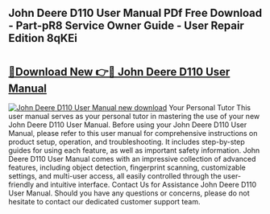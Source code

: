 ## John Deere D110 User Manual PDf Free Download - Part-pR8 Service Owner Guide - User Repair Edition 8qKEi

# <h2><a href="http://bc97071.oget.top/?id=John+Deere+D110+User+Manual">🔗Download New 👉🔴 John Deere D110 User Manual</a></h2>

[![John Deere D110 User Manual new download](https://i.imgur.com/5g1atiW.png)](http://bc97071.oget.top/?id=John+Deere+D110+User+Manual)
Your Personal Tutor This user manual serves as your personal tutor in mastering the use of your new John Deere D110 User Manual. Before using your John Deere D110 User Manual, please refer to this user manual for comprehensive instructions on product setup, operation, and troubleshooting. It includes step-by-step guides for using each feature, as well as important safety information. John Deere D110 User Manual comes with an impressive collection of advanced features, including object detection, fingerprint scanning, customizable settings, and multi-user access, all easily controlled through the user-friendly and intuitive interface. Contact Us for Assistance John Deere D110 User Manual. Should you have any questions or concerns, please do not hesitate to contact our dedicated customer support team.
